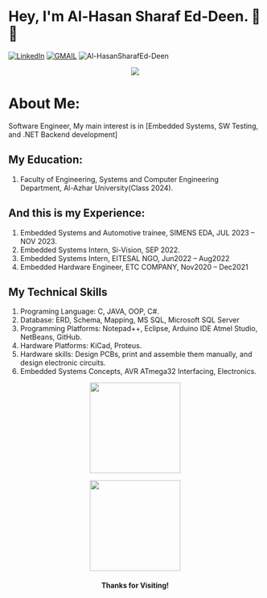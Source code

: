 # Hey, I'm Al-Hasan Sharaf Ed-Deen. 🤝😎
<p align="left">
    <a href="https://www.linkedin.com/in/alhasansharafeddeen/"><img src="https://img.shields.io/badge/LinkedIn-%230177B5?style=flat&logo=linkedin&logoColor=white" alt="LinkedIn" title="LinkedIn"/></a>
    <a href="mailto:al.hasanameer704@gmail.com"><img img src="https://img.shields.io/badge/-Gmail-c14438?style=flat&logo=Gmail&logoColor=white" alt="GMAIL" title="GMAIL"/></a> <img src="https://komarev.com/ghpvc/?username=Al-HasanSharafEd-Deen" alt="Al-HasanSharafEd-Deen" /> </p>
  </p>
 <p align="center">
 <a href="https://github.com/DenverCoder1/readme-typing-svg"><img src="https://readme-typing-svg.herokuapp.com?color=36BCF7FF&center=true&vCenter=true&lines=Software+Engineer&center=true&width=500&height=50"></a>
</p>

# About Me:   
Software Engineer, My main interest is in [Embedded Systems, SW Testing, and .NET Backend development] 

## My Education:

1. Faculty of Engineering, Systems and Computer Engineering Department, Al-Azhar University(Class 2024).

## And this is my Experience:
1. Embedded Systems and Automotive trainee, SIMENS EDA, JUL 2023 – NOV 2023.
2. Embedded Systems Intern, Si-Vision, SEP 2022.
3. Embedded Systems Intern, EITESAL NGO, Jun2022 – Aug2022
4. Embedded Hardware Engineer, ETC COMPANY, Nov2020 – Dec2021

## My Technical Skills
1. Programing Language: C, JAVA, OOP, C#.
2. Database: ERD, Schema, Mapping, MS SQL, Microsoft SQL Server
3. Programming Platforms: Notepad++, Eclipse, Arduino IDE Atmel Studio, NetBeans, GitHub.
4. Hardware Platforms: KiCad, Proteus.
5. Hardware skills: Design PCBs, print and assemble them manually, and design electronic circuits.
6. Embedded Systems Concepts, AVR ATmega32 Interfacing, Electronics.

<p align="center">
<a href="https://github.com/Al-HasanSharafEd-Deen">
  <img height="180em" src="https://github-readme-stats-eight-theta.vercel.app/api?username=Al-HasanSharafEd-Deen&show_icons=true&theme=algolia&include_all_commits=true&count_private=true"/>
</a>
</p>

<p align="center">
<a href="https://github.com/Al-HasanSharafEd-Deen">
  <img height="180em" src="https://github-readme-stats-eight-theta.vercel.app/api/top-langs/?username=Al-HasanSharafEd-Deen&layout=compact&langs_count=8&theme=algolia"/>
</a>
</p>

<h4 align="center"> Thanks for Visiting!</h4>
